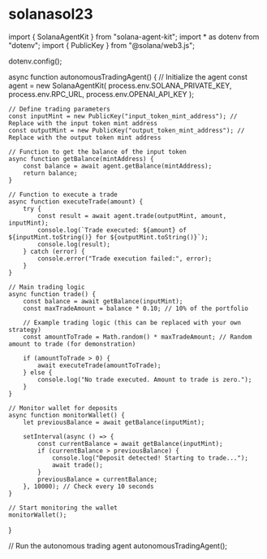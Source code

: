 # solanasol23
import { SolanaAgentKit } from "solana-agent-kit";
import * as dotenv from "dotenv";
import { PublicKey } from "@solana/web3.js";

dotenv.config();

async function autonomousTradingAgent() {
    // Initialize the agent
    const agent = new SolanaAgentKit(
        process.env.SOLANA_PRIVATE_KEY,
        process.env.RPC_URL,
        process.env.OPENAI_API_KEY
    );

    // Define trading parameters
    const inputMint = new PublicKey("input_token_mint_address"); // Replace with the input token mint address
    const outputMint = new PublicKey("output_token_mint_address"); // Replace with the output token mint address

    // Function to get the balance of the input token
    async function getBalance(mintAddress) {
        const balance = await agent.getBalance(mintAddress);
        return balance;
    }

    // Function to execute a trade
    async function executeTrade(amount) {
        try {
            const result = await agent.trade(outputMint, amount, inputMint);
            console.log(`Trade executed: ${amount} of ${inputMint.toString()} for ${outputMint.toString()}`);
            console.log(result);
        } catch (error) {
            console.error("Trade execution failed:", error);
        }
    }

    // Main trading logic
    async function trade() {
        const balance = await getBalance(inputMint);
        const maxTradeAmount = balance * 0.10; // 10% of the portfolio

        // Example trading logic (this can be replaced with your own strategy)
        const amountToTrade = Math.random() * maxTradeAmount; // Random amount to trade (for demonstration)

        if (amountToTrade > 0) {
            await executeTrade(amountToTrade);
        } else {
            console.log("No trade executed. Amount to trade is zero.");
        }
    }

    // Monitor wallet for deposits
    async function monitorWallet() {
        let previousBalance = await getBalance(inputMint);

        setInterval(async () => {
            const currentBalance = await getBalance(inputMint);
            if (currentBalance > previousBalance) {
                console.log("Deposit detected! Starting to trade...");
                await trade();
            }
            previousBalance = currentBalance;
        }, 10000); // Check every 10 seconds
    }

    // Start monitoring the wallet
    monitorWallet();
}

// Run the autonomous trading agent
autonomousTradingAgent();
